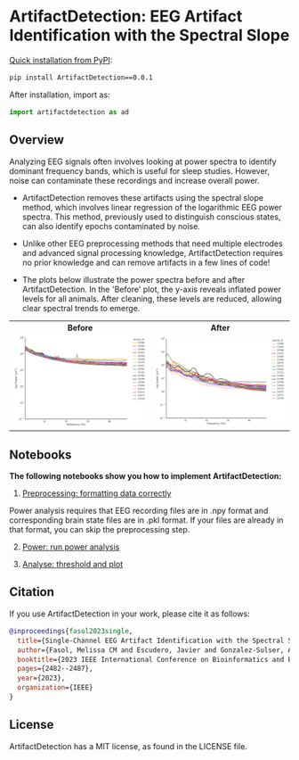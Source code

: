 # ArtifactDetection: EEG Artifact Identification with the Spectral Slope

[Quick installation from PyPI](https://pypi.org/project/ArtifactDetection/0.0.1/):

```bash
pip install ArtifactDetection==0.0.1
```

After installation, import as: 

```python
import artifactdetection as ad
```

##  Overview

Analyzing EEG signals often involves looking at power spectra to identify dominant frequency bands, which is useful for sleep studies. However, noise can contaminate these recordings and increase overall power.

- ArtifactDetection removes these artifacts using the spectral slope method, which involves linear regression of the logarithmic EEG power spectra. This method, previously used to distinguish conscious states, can also identify epochs contaminated by noise.

- Unlike other EEG preprocessing methods that need multiple electrodes and advanced signal processing knowledge, ArtifactDetection requires no prior knowledge and can remove artifacts in a few lines of code!

- The plots below illustrate the power spectra before and after ArtifactDetection. In the 'Before' plot, the y-axis reveals inflated power levels for all animals. After cleaning, these levels are reduced, allowing clear spectral trends to emerge.

<table>
  <tr>
    <th>Before</th>
    <th>After</th>
  </tr>
  <tr>
    <td><img src="before_artifact_removal.png" alt="Before" width="400"/></td>
    <td><img src="after_artifact_removal.png" alt="After" width="400"/></td>
  </tr>
</table>


## Notebooks
**The following notebooks show you how to implement ArtifactDetection:**
1. [Preprocessing: formatting data correctly](https://github.com/melissafasol/ArtifactDetection/blob/main/demo_notebooks/preprocess.ipynb)

Power analysis requires that EEG recording files are in .npy format and corresponding brain state files are in .pkl format. If your files are already in that format, you can skip the preprocessing step.

2. [Power: run power analysis](https://github.com/melissafasol/ArtifactDetection/blob/main/demo_notebooks/power.ipynb)

3. [Analyse: threshold and plot](https://github.com/melissafasol/ArtifactDetection/blob/main/demo_notebooks/analyse.ipynb)


## Citation
If you use ArtifactDetection in your work, please cite it as follows:
```bibtex
@inproceedings{fasol2023single,
  title={Single-Channel EEG Artifact Identification with the Spectral Slope},
  author={Fasol, Melissa CM and Escudero, Javier and Gonzalez-Sulser, Alfredo},
  booktitle={2023 IEEE International Conference on Bioinformatics and Biomedicine (BIBM)},
  pages={2482--2487},
  year={2023},
  organization={IEEE}
}
```

## License
ArtifactDetection has a MIT license, as found in the LICENSE file.